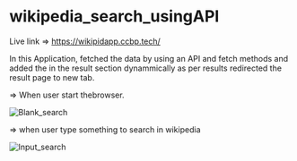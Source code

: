 # wikipedia_search_usingAPI
Live link 
=> https://wikipidapp.ccbp.tech/

In this Application, fetched the data by using an API and fetch methods and
added the in the result section dynammically as per results 
redirected the result page to new tab.

=> When user start thebrowser.

![Blank_search](https://user-images.githubusercontent.com/48233777/231992781-3bd8a5fc-713e-4203-8612-9baa2ec3f775.png)

=> when user type something to search in wikipedia 


![Input_search](https://user-images.githubusercontent.com/48233777/231993082-957d192c-6dcd-4f74-9ab9-4c99bc96d69c.png)
